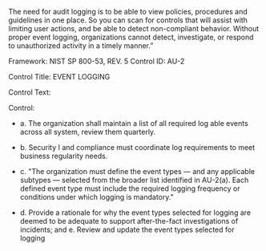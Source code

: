 The need for audit logging is to be able to view  policies, procedures and guidelines in one place.  So you can scan for  controls that will assist with limiting user actions, and be able to detect non-compliant behavior. Without proper event logging, organizations cannot detect, investigate, or respond to unauthorized activity in a timely manner.”

Framework: NIST SP 800-53, REV. 5
Control ID: AU-2

Control Title: EVENT LOGGING

Control Text:

Control: 
- a. The organization shall maintain a list of all  required log able events across all system, review them quarterly. 

- b.  Security I and compliance must coordinate log requirements to meet business regularity needs.

- c.  "The organization must define the event types — and any applicable subtypes — selected from the broader list identified in AU-2(a). Each defined event type must include the required logging frequency or conditions under which logging is mandatory."

- d. Provide a rationale for why the event types selected for logging are deemed to be adequate to support after-the-fact investigations of incidents; and e. Review and update the event types selected for logging 


